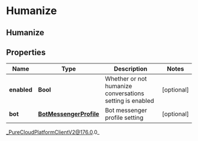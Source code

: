 # Humanize

## Humanize

## Properties

|Name | Type | Description | Notes|
|------------ | ------------- | ------------- | -------------|
| **enabled** | **Bool** | Whether or not humanize conversations setting is enabled | [optional] |
| **bot** | [**BotMessengerProfile**](BotMessengerProfile) | Bot messenger profile setting | [optional] |



_PureCloudPlatformClientV2@176.0.0_
